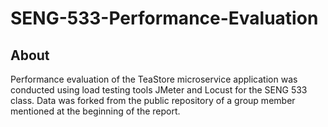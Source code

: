# SENG-533-Performance-Evaluation

## About
Performance evaluation of the TeaStore microservice application was conducted using load testing tools JMeter and Locust for the SENG 533 class. Data was forked from the public repository of a group member mentioned at the beginning of the report.

